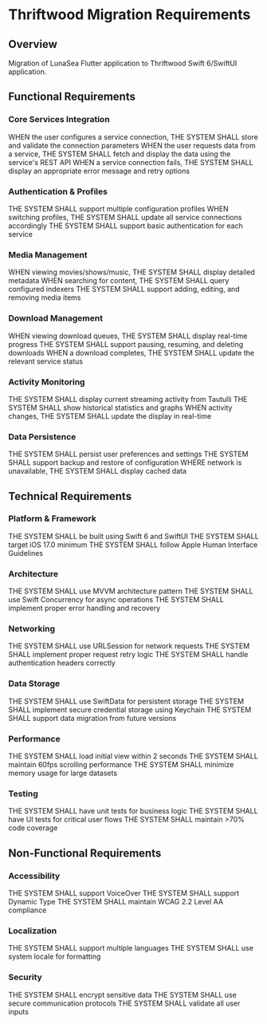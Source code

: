 # Thriftwood Migration Requirements

## Overview

Migration of LunaSea Flutter application to Thriftwood Swift 6/SwiftUI application.

## Functional Requirements

### Core Services Integration

WHEN the user configures a service connection, THE SYSTEM SHALL store and validate the connection parameters
WHEN the user requests data from a service, THE SYSTEM SHALL fetch and display the data using the service's REST API
WHEN a service connection fails, THE SYSTEM SHALL display an appropriate error message and retry options

### Authentication & Profiles

THE SYSTEM SHALL support multiple configuration profiles
WHEN switching profiles, THE SYSTEM SHALL update all service connections accordingly
THE SYSTEM SHALL support basic authentication for each service

### Media Management

WHEN viewing movies/shows/music, THE SYSTEM SHALL display detailed metadata
WHEN searching for content, THE SYSTEM SHALL query configured indexers
THE SYSTEM SHALL support adding, editing, and removing media items

### Download Management

WHEN viewing download queues, THE SYSTEM SHALL display real-time progress
THE SYSTEM SHALL support pausing, resuming, and deleting downloads
WHEN a download completes, THE SYSTEM SHALL update the relevant service status

### Activity Monitoring

THE SYSTEM SHALL display current streaming activity from Tautulli
THE SYSTEM SHALL show historical statistics and graphs
WHEN activity changes, THE SYSTEM SHALL update the display in real-time

### Data Persistence

THE SYSTEM SHALL persist user preferences and settings
THE SYSTEM SHALL support backup and restore of configuration
WHERE network is unavailable, THE SYSTEM SHALL display cached data

## Technical Requirements

### Platform & Framework

THE SYSTEM SHALL be built using Swift 6 and SwiftUI
THE SYSTEM SHALL target iOS 17.0 minimum
THE SYSTEM SHALL follow Apple Human Interface Guidelines

### Architecture

THE SYSTEM SHALL use MVVM architecture pattern
THE SYSTEM SHALL use Swift Concurrency for async operations
THE SYSTEM SHALL implement proper error handling and recovery

### Networking

THE SYSTEM SHALL use URLSession for network requests
THE SYSTEM SHALL implement proper request retry logic
THE SYSTEM SHALL handle authentication headers correctly

### Data Storage

THE SYSTEM SHALL use SwiftData for persistent storage
THE SYSTEM SHALL implement secure credential storage using Keychain
THE SYSTEM SHALL support data migration from future versions

### Performance

THE SYSTEM SHALL load initial view within 2 seconds
THE SYSTEM SHALL maintain 60fps scrolling performance
THE SYSTEM SHALL minimize memory usage for large datasets

### Testing

THE SYSTEM SHALL have unit tests for business logic
THE SYSTEM SHALL have UI tests for critical user flows
THE SYSTEM SHALL maintain >70% code coverage

## Non-Functional Requirements

### Accessibility

THE SYSTEM SHALL support VoiceOver
THE SYSTEM SHALL support Dynamic Type
THE SYSTEM SHALL maintain WCAG 2.2 Level AA compliance

### Localization

THE SYSTEM SHALL support multiple languages
THE SYSTEM SHALL use system locale for formatting

### Security

THE SYSTEM SHALL encrypt sensitive data
THE SYSTEM SHALL use secure communication protocols
THE SYSTEM SHALL validate all user inputs
